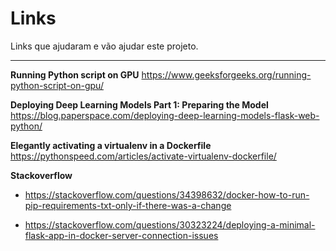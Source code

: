 # Links

Links que ajudaram e vão ajudar este projeto.

---

**Running Python script on GPU**
https://www.geeksforgeeks.org/running-python-script-on-gpu/

**Deploying Deep Learning Models Part 1: Preparing the Model**
https://blog.paperspace.com/deploying-deep-learning-models-flask-web-python/

**Elegantly activating a virtualenv in a Dockerfile**
https://pythonspeed.com/articles/activate-virtualenv-dockerfile/


**Stackoverflow**

- https://stackoverflow.com/questions/34398632/docker-how-to-run-pip-requirements-txt-only-if-there-was-a-change

- https://stackoverflow.com/questions/30323224/deploying-a-minimal-flask-app-in-docker-server-connection-issues